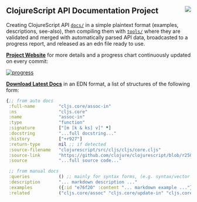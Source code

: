 ## ClojureScript API Documentation Project [<img align="right" src="https://travis-ci.org/cljsinfo/api-docs.svg">](https://travis-ci.org/cljsinfo/api-docs)

Creating ClojureScript API [`docs/`](docs) in a simple plaintext format (examples, descriptions, see-also),
then compiling them with [`tools/`](tools) where they are validated and merged with automatically parsed API data, broadcasted to a progress report, and released as an edn file ready to use.

__[Project Website](http://cljsinfo.github.io/api-docs/)__ for more details and a progress chart continuously updated on every commit:

[![progress](http://i.imgur.com/rhhPfkA.png)](http://cljsinfo.github.io/api-docs/)

__[Download Latest Docs](https://github.com/cljsinfo/api-docs/releases/download/docs-release/cljsdocs-full.edn)__ in an EDN format, a list of structures of the following form:

```clj
{;; from auto docs
 :full-name         "cljs.core/assoc-in"
 :ns                "cljs.core"
 :name              "assoc-in"
 :type              "function"
 :signature         ["[m [k & ks] v]" *]
 :docstring         "...full docstring..."
 :history           ["+r927"]
 :return-type       nil ;; if detected
 :source-filename   "clojurescript/src/cljs/cljs/core.cljs"
 :source-link       "https://github.com/clojure/clojurescript/blob/r2505/src/cljs/cljs/core.cljs#L4018-L4025"
 :source            "...full source code..."

 ;; from manual docs
 :queries           () ;; mainly for syntax forms, (e.g. syntax/vector has "[]" as a query)
 :description       "... markdown description ..."
 :examples          ({:id "e76f20" :content "... markdown example ..."} *)
 :related           ("cljs.core/assoc" "cljs.core/update-in" "cljs.core/get-in")}
```

